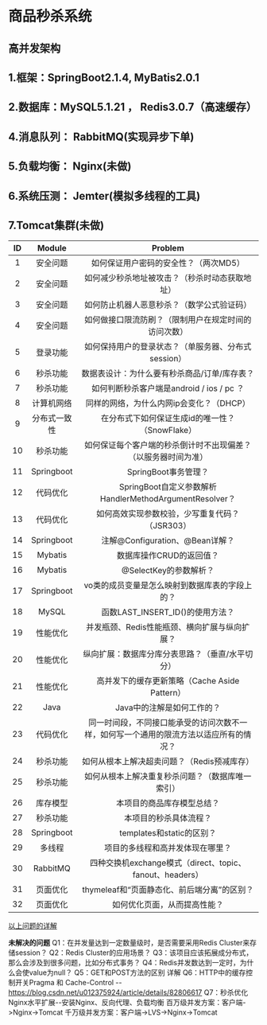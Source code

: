 # 商品秒杀系统
## 高并发架构
## 1.框架：SpringBoot2.1.4, MyBatis2.0.1
## 2.数据库：MySQL5.1.21 ， Redis3.0.7（高速缓存）
## 4.消息队列： RabbitMQ(实现异步下单)
## 5.负载均衡： Nginx(未做)
## 6.系统压测： Jemter(模拟多线程的工具)
## 7.Tomcat集群(未做)


ID | Module | Problem 
:-: | :-: | :-: 
1 | 安全问题 | 如何保证用户密码的安全性？（两次MD5） |
2 | 安全问题 | 如何减少秒杀地址被攻击？（秒杀时动态获取地址） |
3 | 安全问题 | 如何防止机器人恶意秒杀？（数学公式验证码） | 
4 | 安全问题 | 如何做接口限流防刷？（限制用户在规定时间的访问次数）| 
5 | 登录功能 | 如何保持用户的登录状态？（单服务器、分布式session）| 
6 | 秒杀功能 | 数据表设计：为什么要有秒杀商品/订单/库存表？| 
7 | 秒杀功能 | 如何判断秒杀客户端是android / ios / pc ？| 
8 | 计算机网络 | 同样的网络，为什么内网ip会变化？（DHCP）| 
9 | 分布式一致性 | 在分布式下如何保证生成id的唯一性？（SnowFlake）|
10 | 秒杀功能 | 如何保证每个客户端的秒杀倒计时不出现偏差？（以服务器时间为准）|
11 | Springboot | SpringBoot事务管理？ |
12 | 代码优化 | SpringBoot自定义参数解析HandlerMethodArgumentResolver？|
13 | 代码优化 | 如何高效实现参数校验，少写重复代码？（JSR303）|
14 | Springboot | 注解@Configuration、@Bean详解？|
15 | Mybatis | 数据库操作CRUD的返回值？ |
16 | Mybatis | @SelectKey的参数解析？ |
17 | Springboot | vo类的成员变量是怎么映射到数据库表的字段上的？ |
18 | MySQL | 函数LAST_INSERT_ID()的使用方法？ |
19 | 性能优化 | 并发瓶颈、Redis性能瓶颈、横向扩展与纵向扩展？ |
20 | 性能优化 | 纵向扩展：数据库分库分表思路？（垂直/水平切分） |
21 | 性能优化 | 高并发下的缓存更新策略（Cache Aside Pattern） |
22 | Java | Java中的注解是如何工作的？ |
23 | 代码优化 | 同一时间段，不同接口能承受的访问次数不一样，如何写一个通用的限流方法以适应所有的情况？ |
24 | 秒杀功能 | 如何从根本上解决超卖问题？（Redis预减库存） |
25 | 秒杀功能 | 如何从根本上解决重复秒杀问题？（数据库唯一索引） |
26 | 库存模型 | 本项目的商品库存模型总结？ |
27 | 秒杀功能 | 本项目的秒杀具体流程？ |
28 | Springboot | templates和static的区别？ |
29 | 多线程 | 项目的多线程和高并发体现在哪里？ |
30 | RabbitMQ | 四种交换机exchange模式（direct、topic、fanout、headers） |
31 | 页面优化 | thymeleaf和“页面静态化、前后端分离”的区别？ |
32 | 页面优化 | 如何优化页面，从而提高性能？ |



<a href="https://github.com/603599551/miaosha_1/blob/master/code-solve.md">以上问题的详解</a>

**未解决的问题**
Q1：在并发量达到一定数量级时，是否需要采用Redis Cluster来存储session？
Q2：Redis Cluster的应用场景？
Q3：该项目应该拓展成分布式，那么会涉及到很多问题，比如分布式事务？
Q4：Redis并发数达到一定时，为什么会使value为null？
Q5：GET和POST方法的区别 详解
Q6：HTTP中的缓存控制开关Pragma 和 Cache-Control -- https://blog.csdn.net/u012375924/article/details/82806617
Q7：秒杀优化
    Nginx水平扩展--安装Nginx、反向代理、负载均衡
    百万级并发方案：客户端->Nginx->Tomcat
    千万级并发方案：客户端->LVS->Nginx->Tomcat



